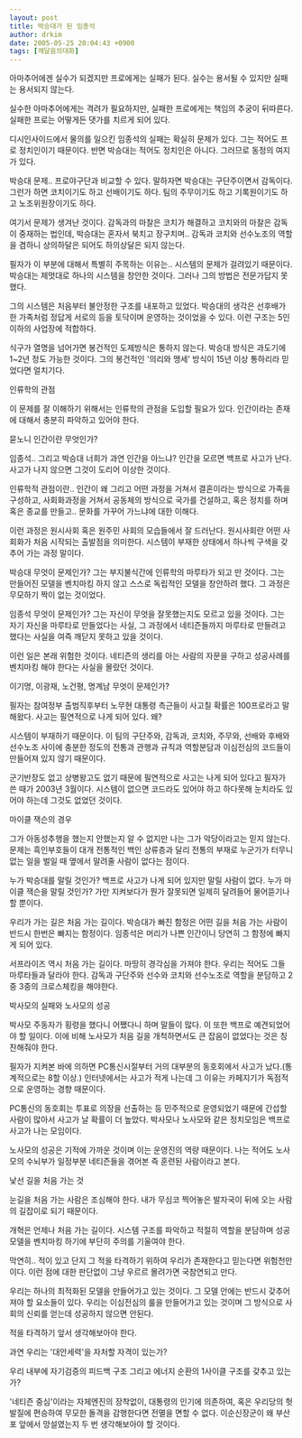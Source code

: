 ```yaml
---
layout: post
title: 박승대가 된 임종석
author: drkim
date: 2005-05-25 20:04:43 +0900
tags: [깨달음의대화]
---
```

아마추어에겐 실수가 되겠지만 프로에게는 실패가 된다. 실수는 용서될 수 있지만 실패는 용서되지 않는다.
  

  
실수한 아마추어에게는 격려가 필요하지만, 실패한 프로에게는 책임의 추궁이 뒤따른다. 실패한 프로는 어떻게든 댓가를 치르게 되어 있다.
  

  
디시인사이드에서 물의를 일으킨 임종석의 실패는 확실히 문제가 있다. 그는 적어도 프로 정치인이기 때문이다. 반면 박승대는 적어도 정치인은 아니다. 그러므로 동정의 여지가 있다.
  

  
박승대 문제.. 프로야구단과 비교할 수 있다. 말하자면 박승대는 구단주이면서 감독이다. 그런가 하면 코치이기도 하고 선배이기도 하다. 팀의 주무이기도 하고 기록원이기도 하고 노조위원장이기도 하다.
  

  
여기서 문제가 생겨난 것이다. 감독과의 마찰은 코치가 해결하고 코치와의 마찰은 감독이 중재하는 법인데, 박승대는 혼자서 북치고 장구치며.. 감독과 코치와 선수노조의 역할을 겸하니 상의하달은 되어도 하의상달은 되지 않는다.
  

  
필자가 이 부분에 대해서 특별히 주목하는 이유는.. 시스템의 문제가 걸려있기 때문이다. 박승대는 제멋대로 하나의 시스템을 창안한 것이다. 그러나 그의 방법은 전문가답지 못했다.
  

  
그의 시스템은 처음부터 불안정한 구조를 내포하고 있었다. 박승대의 생각은 선후배가 한 가족처럼 정답게 서로의 등을 토닥이며 운영하는 것이었을 수 있다. 이런 구조는 5인 이하의 사업장에 적합하다.
  

  
식구가 열명을 넘어가면 봉건적인 도제방식은 통하지 않는다. 박승대 방식은 과도기에 1~2년 정도 가능한 것이다. 그의 봉건적인 '의리와 맹세' 방식이 15년 이상 통하리라 믿었다면 얼치기다.
  

  
인류학의 관점
  

  
이 문제를 잘 이해하기 위해서는 인류학의 관점을 도입할 필요가 있다. 인간이라는 존재에 대해서 충분히 파악하고 있어야 한다.
  

  
묻노니 인간이란 무엇인가?
  

  
임종석.. 그리고 박승대 너희가 과연 인간을 아느냐? 인간을 모르면 백프로 사고가 난다. 사고가 나지 않으면 그것이 도리어 이상한 것이다.
  

  
인류학적 관점이란.. 인간이 왜 그리고 어떤 과정을 거쳐서 결혼이라는 방식으로 가족을 구성하고, 사회화과정을 거쳐서 공동체의 방식으로 국가를 건설하고, 혹은 정치를 하며 혹은 종교를 만들고.. 문화를 가꾸어 가느냐에 대한 이해다.
  

  
이런 과정은 원시사회 혹은 원주민 사회의 모습들에서 잘 드러난다. 원시사회란 어떤 사회화가 처음 시작되는 출발점을 의미한다. 시스템이 부재한 상태에서 하나씩 구색을 갖추어 가는 과정 말이다.
  

  
박승대 무엇이 문제인가? 그는 부지불식간에 인류학의 마루타가 되고 만 것이다. 그는 만들어진 모델을 벤치마킹 하지 않고 스스로 독립적인 모델을 창안하려 했다. 그 과정은 무모하기 짝이 없는 것이었다.
  

  
임종석 무엇이 문제인가? 그는 자신이 무엇을 잘못했는지도 모르고 있을 것이다. 그는 자기 자신을 마루타로 만들었다는 사실, 그 과정에서 네티즌들까지 마루타로 만들려고 했다는 사실을 여즉 깨닫지 못하고 있을 것이다.
  

  
이런 일은 본래 위험한 것이다. 네티즌의 생리를 아는 사람의 자문을 구하고 성공사례를 벤치마킹 해야 한다는 사실을 몰랐던 것이다.
  

  
이기명, 이광재, 노건평, 명계남 무엇이 문제인가?
  

  
필자는 참여정부 출범직후부터 노무현 대통령 측근들이 사고칠 확률은 100프로라고 말해왔다. 사고는 필연적으로 나게 되어 있다. 왜?
  

  
시스템이 부재하기 때문이다. 이 팀의 구단주와, 감독과, 코치와, 주무와, 선배와 후배와 선수노조 사이에 충분한 정도의 전통과 관행과 규칙과 역할분담과 이심전심의 코드들이 만들어져 있지 않기 때문이다.
  

  
군기반장도 없고 상병왕고도 없기 때문에 필연적으로 사고는 나게 되어 있다고 필자가 쓴 때가 2003년 3월이다. 시스템이 없으면 코드라도 있어야 하고 하다못해 눈치라도 있어야 하는데 그것도 없었던 것이다.
  

  
마이클 잭슨의 경우
  

  
그가 아동성추행을 했는지 안했는지 알 수 없지만 나는 그가 악당이라고는 믿지 않는다. 문제는 흑인부호들이 대개 전통적인 백인 상류층과 달리 전통의 부재로 누군가가 터무니없는 일을 벌일 때 옆에서 말려줄 사람이 없다는 점이다.
  

  
누가 박승대를 말릴 것인가? 백프로 사고가 나게 되어 있지만 말릴 사람이 없다. 누가 마이클 잭슨을 말릴 것인가? 가만 지켜보다가 뭔가 잘못되면 일제히 달려들어 물어뜯기나 할 뿐이다.
  

  
우리가 가는 길은 처음 가는 길이다. 박승대가 빠진 함정은 어떤 길을 처음 가는 사람이 반드시 한번은 빠지는 함정이다. 임종석은 머리가 나쁜 인간이니 당연히 그 함정에 빠지게 되어 있다.
  

  
서프라이즈 역시 처음 가는 길이다. 마땅히 경각심을 가져야 한다. 우리는 적어도 그들 마루타들과 달라야 한다. 감독과 구단주와 선수와 코치와 선수노조로 역할을 분담하고 2중 3중의 크로스체킹을 해야한다.
  

  
박사모의 실패와 노사모의 성공
  

  
박사모 주동자가 횡령을 했다니 어쨌다니 하며 말들이 많다. 이 또한 백프로 예견되었어야 할 일이다. 이에 비해 노사모가 처음 길을 개척하면서도 큰 잡음이 없었다는 것은 칭찬해줘야 한다.
  

  
필자가 지켜본 바에 의하면 PC통신시절부터 거의 대부분의 동호회에서 사고가 났다.(통계적으로는 8할 이상.) 인터넷에서는 사고가 적게 나는데 그 이유는 카페지기가 독점적으로 운영하는 경향 때문이다.
  

  
PC통신의 동호회는 투표로 의장을 선출하는 등 민주적으로 운영되었기 때문에 간섭할 사람이 많아서 사고가 날 확률이 더 높았다. 박사모나 노사모와 같은 정치모임은 백프로 사고가 나는 모임이다.
  

  
노사모의 성공은 기적에 가까운 것이며 이는 운영진의 역량 때문이다. 나는 적어도 노사모의 수뇌부가 일정부분 네티즌들을 겪어본 즉 훈련된 사람이라고 본다.
  

  
낯선 길을 처음 가는 것
  

  
눈길을 처음 가는 사람은 조심해야 한다. 내가 무심코 찍어놓은 발자국이 뒤에 오는 사람의 길잡이로 되기 때문이다.
  

  
개혁은 언제나 처음 가는 길이다. 시스템 구조를 파악하고 적절히 역할을 분담하며 성공모델을 벤치마킹 하기에 부단히 주의를 기울여야 한다.
  

  
막연히.. 적이 있고 단지 그 적을 타격하기 위하여 우리가 존재한다고 믿는다면 위험천만이다. 이런 점에 대한 판단없이 그냥 우르르 몰려가면 국참연되고 만다.
  

  
우리는 하나의 최적화된 모델을 만들어가고 있는 것이다. 그 모델 안에는 반드시 갖추어져야 할 요소들이 있다. 우리는 이심전심의 룰을 만들어가고 있는 것이며 그 방식으로 사회의 신뢰를 얻는데 성공하지 않으면 안된다.
  

  
적을 타격하기 앞서 생각해보아야 한다.
  
과연 우리는 '대안세력'을 자처할 자격이 있는가?
  
우리 내부에 자기검증의 피드백 구조 그리고 에너지 순환의 1사이클 구조를 갖추고 있는가?
  

  
'네티즌 중심'이라는 자체엔진의 장착없이, 대통령의 인기에 의존하여, 혹은 우리당의 헛발질에 편승하여 무모한 돌격을 감행한다면 전멸을 면할 수 없다. 이순신장군이 왜 부산포 앞에서 망설였는지 두 번 생각해보아야 할 것이다.